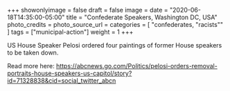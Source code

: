 +++
showonlyimage = false
draft = false
image =
date = "2020-06-18T14:35:00-05:00"
title = "Confederate Speakers, Washington DC, USA"
photo_credits =
photo_source_url =
categories = [ "confederates, "racists"" ]
tags = ["municipal-action"]
weight = 1
+++

US House Speaker Pelosi ordered four paintings of former House speakers to be taken down.

Read more here: https://abcnews.go.com/Politics/pelosi-orders-removal-portraits-house-speakers-us-capitol/story?id=71328838&cid=social_twitter_abcn
